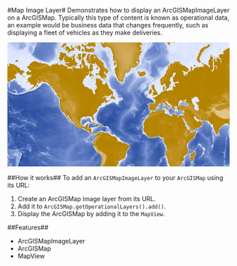 #Map Image Layer#
Demonstrates how to display an ArcGISMapImageLayer on a ArcGISMap. Typically this type of content is known as operational data, an example would be business data that changes frequently, such as displaying a fleet of vehicles as they make deliveries.

![](ArcGISImageLayer.png)

##How it works##
To add an `ArcGISMapImageLayer` to your `ArcGISMap` using its URL:

1. Create an ArcGISMap image layer from its URL.
2. Add it to `ArcGISMap.getOperationalLayers().add()`.
3. Display the ArcGISMap by adding it to the `MapView`.

##Features##
- ArcGISMapImageLayer
- ArcGISMap
- MapView
